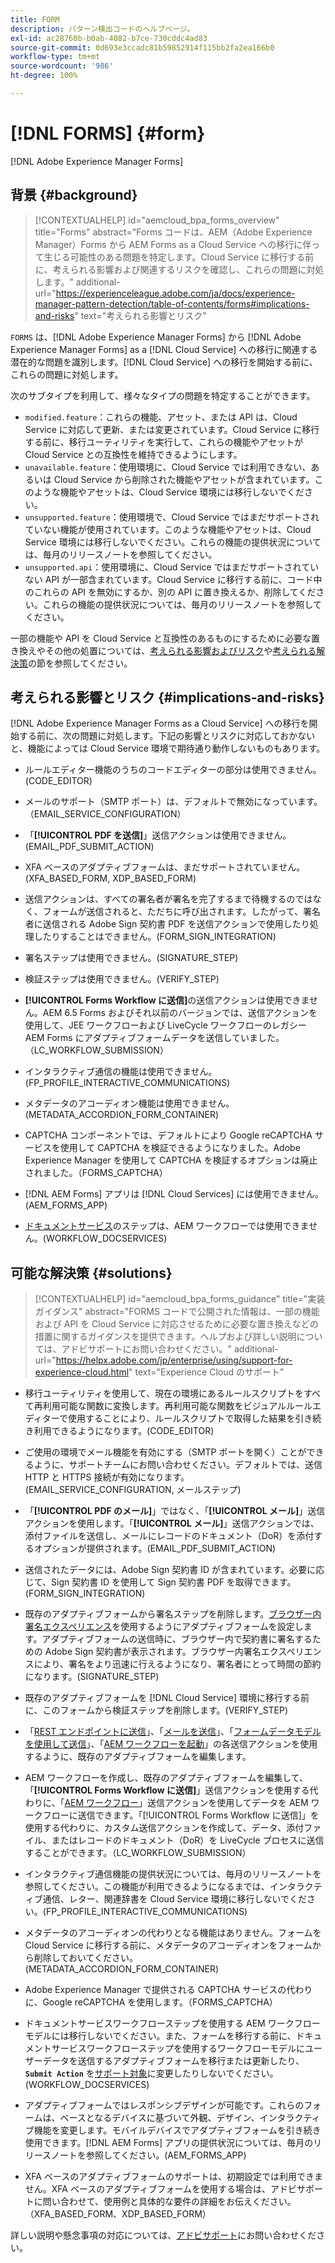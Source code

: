 ```yaml
---
title: FORM
description: パターン検出コードのヘルプページ。
exl-id: ac28760b-b0ab-4082-b7ce-730cddc4ad83
source-git-commit: 0d693e3ccadc81b59852914f115bb2fa2ea166b0
workflow-type: tm+mt
source-wordcount: '986'
ht-degree: 100%

---
```


# [!DNL FORMS] {#form}

[!DNL Adobe Experience Manager Forms]

## 背景 {#background}

>[!CONTEXTUALHELP]
>id="aemcloud_bpa_forms_overview"
>title="Forms"
>abstract="Forms コードは、AEM（Adobe Experience Manager）Forms から AEM Forms as a Cloud Service への移行に伴って生じる可能性のある問題を特定します。Cloud Service に移行する前に、考えられる影響および関連するリスクを確認し、これらの問題に対処します。"
>additional-url="https://experienceleague.adobe.com/ja/docs/experience-manager-pattern-detection/table-of-contents/forms#implications-and-risks" text="考えられる影響とリスク"

`FORMS` は、[!DNL Adobe Experience Manager Forms] から [!DNL Adobe Experience Manager Forms] as a [!DNL Cloud Service] への移行に関連する潜在的な問題を識別します。[!DNL Cloud Service] への移行を開始する前に、これらの問題に対処します。

次のサブタイプを利用して、様々なタイプの問題を特定することができます。

* `modified.feature`：これらの機能、アセット、または API は、Cloud Service に対応して更新、または変更されています。Cloud Service に移行する前に、移行ユーティリティを実行して、これらの機能やアセットが Cloud Service との互換性を維持できるようにします。
* `unavailable.feature`：使用環境に、Cloud Service では利用できない、あるいは Cloud Service から削除された機能やアセットが含まれています。このような機能やアセットは、Cloud Service 環境には移行しないでください。
* `unsupported.feature`：使用環境で、Cloud Service ではまだサポートされていない機能が使用されています。このような機能やアセットは、Cloud Service 環境には移行しないでください。これらの機能の提供状況については、毎月のリリースノートを参照してください。
* `unsupported.api`：使用環境に、Cloud Service ではまだサポートされていない API が一部含まれています。Cloud Service に移行する前に、コード中のこれらの API を無効にするか、別の API に置き換えるか、削除してください。これらの機能の提供状況については、毎月のリリースノートを参照してください。

一部の機能や API を Cloud Service と互換性のあるものにするために必要な置き換えやその他の処置については、[考えられる影響およびリスク](#implications-and-risks)や[考えられる解決策](#solutions)の節を参照してください。

## 考えられる影響とリスク {#implications-and-risks}

[!DNL Adobe Experience Manager Forms as a Cloud Service] への移行を開始する前に、次の問題に対処します。下記の影響とリスクに対応しておかないと、機能によっては Cloud Service 環境で期待通り動作しないものもあります。

* ルールエディター機能のうちのコードエディターの部分は使用できません。(CODE_EDITOR)

* メールのサポート（SMTP ポート）は、デフォルトで無効になっています。（EMAIL_SERVICE_CONFIGURATION）

* 「**[!UICONTROL PDF を送信]**」送信アクションは使用できません。(EMAIL_PDF_SUBMIT_ACTION)

* XFA ベースのアダプティブフォームは、まだサポートされていません。(XFA_BASED_FORM, XDP_BASED_FORM)

* 送信アクションは、すべての署名者が署名を完了するまで待機するのではなく、フォームが送信されると、ただちに呼び出されます。したがって、署名者に送信される Adobe Sign 契約書 PDF を送信アクションで使用したり処理したりすることはできません。(FORM_SIGN_INTEGRATION)

* 署名ステップは使用できません。(SIGNATURE_STEP)

* 検証ステップは使用できません。(VERIFY_STEP)

* **[!UICONTROL Forms Workflow に送信]**&#x200B;の送信アクションは使用できません。AEM 6.5 Forms およびそれ以前のバージョンでは、送信アクションを使用して、JEE ワークフローおよび LiveCycle ワークフローのレガシー AEM Forms にアダプティブフォームデータを送信していました。（LC_WORKFLOW_SUBMISSION）

* インタラクティブ通信の機能は使用できません。(FP_PROFILE_INTERACTIVE_COMMUNICATIONS)

* メタデータのアコーディオン機能は使用できません。(METADATA_ACCORDION_FORM_CONTAINER)

* CAPTCHA コンポーネントでは、デフォルトにより Google reCAPTCHA サービスを使用して CAPTCHA を検証できるようになりました。Adobe Experience Manager を使用して CAPTCHA を検証するオプションは廃止されました。（FORMS_CAPTCHA）

* [!DNL AEM Forms] アプリは [!DNL Cloud Services] には使用できません。(AEM_FORMS_APP)

* [ドキュメントサービス](https://experienceleague.adobe.com/ja/docs/experience-manager-65/content/forms/install-aem-forms/osgi-installation/install-configure-document-services#deployment-topology)のステップは、AEM ワークフローでは使用できません。(WORKFLOW_DOCSERVICES)

## 可能な解決策 {#solutions}

>[!CONTEXTUALHELP]
>id="aemcloud_bpa_forms_guidance"
>title="実装ガイダンス"
>abstract="FORMS コードで公開された情報は、一部の機能および API を Cloud Service に対応させるために必要な置き換えなどの措置に関するガイダンスを提供できます。ヘルプおよび詳しい説明については、アドビサポートにお問い合わせください。"
>additional-url="https://helpx.adobe.com/jp/enterprise/using/support-for-experience-cloud.html" text="Experience Cloud のサポート"

* 移行ユーティリティを使用して、現在の環境にあるルールスクリプトをすべて再利用可能な関数に変換します。再利用可能な関数をビジュアルルールエディターで使用することにより、ルールスクリプトで取得した結果を引き続き利用できるようになります。(CODE_EDITOR)

* ご使用の環境でメール機能を有効にする（SMTP ポートを開く）ことができるように、サポートチームにお問い合わせください。デフォルトでは、送信 HTTP と HTTPS 接続が有効になります。(EMAIL_SERVICE_CONFIGURATION, メールステップ)

* 「**[!UICONTROL PDF のメール]**」ではなく、「**[!UICONTROL メール]**」送信アクションを使用します。「**[!UICONTROL メール]**」送信アクションでは、添付ファイルを送信し、メールにレコードのドキュメント（DoR）を添付するオプションが提供されます。(EMAIL_PDF_SUBMIT_ACTION)

* 送信されたデータには、Adobe Sign 契約書 ID が含まれています。必要に応じて、Sign 契約書 ID を使用して Sign 契約書 PDF を取得できます。(FORM_SIGN_INTEGRATION)

* 既存のアダプティブフォームから署名ステップを削除します。[ブラウザー内署名エクスペリエンス](https://blog.developer.adobe.com/using-adobe-sign-to-e-sign-an-adaptive-form-heres-the-best-way-to-do-it-dc3e15f9b684)を使用するようにアダプティブフォームを設定します。アダプティブフォームの送信時に、ブラウザー内で契約書に署名するための Adobe Sign 契約書が表示されます。ブラウザー内署名エクスペリエンスにより、署名をより迅速に行えるようになり、署名者にとって時間の節約になります。(SIGNATURE_STEP)

* 既存のアダプティブフォームを [!DNL Cloud Service] 環境に移行する前に、このフォームから検証ステップを削除します。(VERIFY_STEP)

* 「[REST エンドポイントに送信](https://experienceleague.adobe.com/ja/docs/experience-manager-cloud-service/content/forms/adaptive-forms-authoring/authoring-adaptive-forms-foundation-components/configure-submit-actions-and-metadata-submission/configuring-submit-actions#submit-to-rest-endpoint)」、「[メールを送信](https://experienceleague.adobe.com/ja/docs/experience-manager-cloud-service/content/forms/adaptive-forms-authoring/authoring-adaptive-forms-foundation-components/configure-submit-actions-and-metadata-submission/configuring-submit-actions#send-email)」、「[フォームデータモデルを使用して送信](https://experienceleague.adobe.com/ja/docs/experience-manager-cloud-service/content/forms/adaptive-forms-authoring/authoring-adaptive-forms-foundation-components/configure-submit-actions-and-metadata-submission/configuring-submit-actions#submit-using-form-data-model)」、「[AEM ワークフローを起動](https://experienceleague.adobe.com/ja/docs/experience-manager-cloud-service/content/forms/adaptive-forms-authoring/authoring-adaptive-forms-foundation-components/configure-submit-actions-and-metadata-submission/configuring-submit-actions#invoke-an-aem-workflow)」の各送信アクションを使用するように、既存のアダプティブフォームを編集します。

* AEM ワークフローを作成し、既存のアダプティブフォームを編集して、「**[!UICONTROL Forms Workflow に送信]**」送信アクションを使用する代わりに、「[AEM ワークフロー](https://experienceleague.adobe.com/ja/docs/experience-manager-cloud-service/content/forms/adaptive-forms-authoring/authoring-adaptive-forms-foundation-components/configure-submit-actions-and-metadata-submission/configuring-submit-actions#invoke-an-aem-workflow)」送信アクションを使用してデータを AEM ワークフローに送信できます。「[!UICONTROL Forms Workflow に送信]」を使用する代わりに、カスタム送信アクションを作成して、データ、添付ファイル、またはレコードのドキュメント（DoR）を LiveCycle プロセスに送信することができます。（LC_WORKFLOW_SUBMISSION）

* インタラクティブ通信機能の提供状況については、毎月のリリースノートを参照してください。この機能が利用できるようになるまでは、インタラクティブ通信、レター、関連辞書を Cloud Service 環境に移行しないでください。(FP_PROFILE_INTERACTIVE_COMMUNICATIONS)

* メタデータのアコーディオンの代わりとなる機能はありません。フォームを Cloud Service に移行する前に、メタデータのアコーディオンをフォームから削除しておいてください。(METADATA_ACCORDION_FORM_CONTAINER)

* Adobe Experience Manager で提供される CAPTCHA サービスの代わりに、Google reCAPTCHA を使用します。（FORMS_CAPTCHA）

* ドキュメントサービスワークフローステップを使用する AEM ワークフローモデルには移行しないでください。また、フォームを移行する前に、ドキュメントサービスワークフローステップを使用するワークフローモデルにユーザーデータを送信するアダプティブフォームを移行または更新したり、**`Submit Action`** を[サポート対象](https://experienceleague.adobe.com/ja/docs/experience-manager-cloud-service/content/forms/adaptive-forms-authoring/authoring-adaptive-forms-foundation-components/configure-submit-actions-and-metadata-submission/configuring-submit-actions)に変更したりしないでください。(WORKFLOW_DOCSERVICES)

* アダプティブフォームではレスポンシブデザインが可能です。これらのフォームは、ベースとなるデバイスに基づいて外観、デザイン、インタラクティブ機能を変更します。モバイルデバイスでアダプティブフォームを引き続き使用できます。[!DNL AEM Forms] アプリの提供状況については、毎月のリリースノートを参照してください。(AEM_FORMS_APP)

* XFA ベースのアダプティブフォームのサポートは、初期設定では利用できません。XFA ベースのアダプティブフォームを使用する場合は、アドビサポートに問い合わせて、使用例と具体的な要件の詳細をお伝えください。（XFA_BASED_FORM、XDP_BASED_FORM）

詳しい説明や懸念事項の対応については、[アドビサポート](https://helpx.adobe.com/jp/enterprise/using/support-for-experience-cloud.html)にお問い合わせください。
